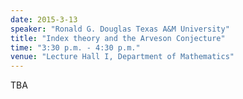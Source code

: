 ```yaml
---
date: 2015-3-13
speaker: "Ronald G. Douglas Texas A&M University"
title: "Index theory and the Arveson Conjecture"
time: "3:30 p.m. - 4:30 p.m."
venue: "Lecture Hall I, Department of Mathematics"
---
```

TBA
